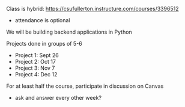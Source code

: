 Class is hybrid: https://csufullerton.instructure.com/courses/3396512
- attendance is optional

We will be building backend applications in Python

Projects done in groups of 5-6
- Project 1: Sept 26
- Project 2: Oct 17
- Project 3: Nov 7
- Project 4: Dec 12

For at least half the course, participate in discussion on Canvas
- ask and answer every other week?